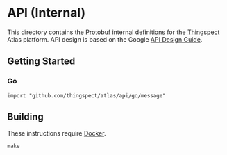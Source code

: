 # API (Internal)

This directory contains the
[Protobuf](https://developers.google.com/protocol-buffers/) internal definitions
for the [Thingspect](https://www.thingspect.com/) Atlas platform. API design is
based on the Google [API Design Guide](https://cloud.google.com/apis/design).

## Getting Started

### Go

```
import "github.com/thingspect/atlas/api/go/message"
```

## Building

These instructions require
[Docker](https://docs.docker.com/get-started/overview/).

```
make
```
